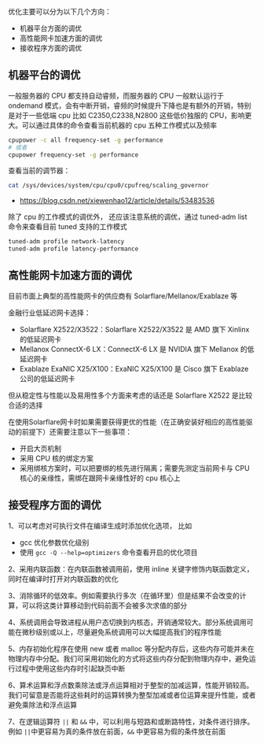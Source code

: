 优化主要可以分为以下几个方向：

- 机器平台方面的调优
- 高性能网卡加速方面的调优
- 接收程序方面的调优

## 机器平台的调优

一般服务器的 CPU 都支持自动睿频，而服务器的 CPU 一般默认运行于 ondemand 模式，会有中断开销，睿频的时候提升下降也是有额外的开销，特别是对于一些低端 cpu 比如 C2350,C2338,N2800 这些低价独服的 CPU，影响更大。可以通过具体的命令查看当前机器的 cpu 五种工作模式以及频率

```bash
cpupower -c all frequency-set -g performance
# 或者
cpupower frequency-set -g performance
```

查看当前的调节器：

```bash
cat /sys/devices/system/cpu/cpu0/cpufreq/scaling_governor
```

- <https://blog.csdn.net/xiewenhao12/article/details/53483536>

除了 cpu 的工作模式的调优外， 还应该注意系统的调优，通过 tuned-adm list 命令来查看目前 tuned 支持的工作模式

```bash
tuned-adm profile network-latency 
tuned-adm profile latency-performance
```

## 高性能网卡加速方面的调优

目前市面上典型的高性能网卡的供应商有 Solarflare/Mellanox/Exablaze 等

金融行业低延迟网卡选择：

- Solarflare X2522/X3522：Solarflare X2522/X3522 是 AMD 旗下 Xinlinx 的低延迟网卡
- Mellanox ConnectX-6 LX：ConnectX-6 LX 是 NVIDIA 旗下 Mellanox 的低延迟网卡
- Exablaze ExaNIC X25/X100：ExaNIC X25/X100 是 Cisco 旗下 Exablaze 公司的低延迟网卡

但从稳定性与性能以及易用性多个方面来考虑的话还是 Solarflare X2522 是比较合适的选择

在使用Solarflare网卡时如果需要获得更优的性能（在正确安装好相应的高性能驱动的前提下）还需要注意以下一些事项：

- 开启大页机制
- 采用 CPU 核的绑定方案
- 采用绑核方案时，可以把要绑的核先进行隔离；需要先测定当前网卡与 CPU 核心的亲缘性，需绑在跟网卡亲缘性好的 cpu 核心上

## 接受程序方面的调优

1、可以考虑对可执行文件在编译生成时添加优化选项， 比如

- gcc 优化参数优化级别
- 使用 `gcc -Q --help=optimizers` 命令查看开启的优化项目

2、采用内联函数：在内联函数被调用前，使用 inline 关键字修饰内联函数定义，同时在编译时打开对内联函数的优化

3、消除循环的低效率。例如需要执行多次（在循环里）但是结果不会改变的计算，可以将这类计算移动到代码前面不会被多次求值的部分

4、系统调用会导致进程从用户态切换到内核态，开销通常较大。部分系统调用可能在微秒级别或以上，尽量避免系统调用可以大幅提高我们的程序性能

5、内存初始化程序在使用 new 或者 malloc 等分配内存后，这些内存可能并未在物理内存中分配。我们可采用初始化的方式将这些内存分配到物理内存中，避免运行过程中使用这些内存时引起缺页中断

6、算术运算和浮点数乘除法或浮点运算相对于整型的加减运算，性能开销较高。我们可留意是否能将这些耗时的运算转换为整型加减或者位运算来提升性能，或者避免乘除法和浮点运算

7、在逻辑运算符 `||` 和 `&&` 中，可以利用与短路和或断路特性，对条件进行排序。例如 `||`中更容易为真的条件放在前面，`&&` 中更容易为假的条件放在前面
